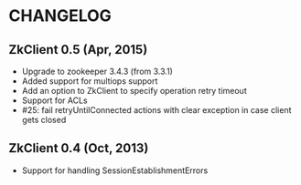 CHANGELOG
=====

ZkClient 0.5 (Apr, 2015)
---------------
- Upgrade to zookeeper 3.4.3 (from 3.3.1)
- Added support for multiops support
- Add an option to ZkClient to specify operation retry timeout
- Support for ACLs
- #25: fail retryUntilConnected actions with clear exception in case client gets closed


ZkClient 0.4 (Oct, 2013)
---------------
- Support for handling SessionEstablishmentErrors